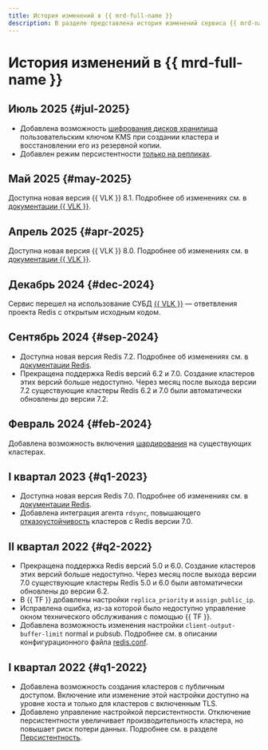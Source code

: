```yaml
---
title: История изменений в {{ mrd-full-name }}
description: В разделе представлена история изменений сервиса {{ mrd-name }}.
---
```


# История изменений в {{ mrd-full-name }}

## Июль 2025 {#jul-2025}


* Добавлена возможность [шифрования дисков хранилища](concepts/storage.md#disk-encryption) пользовательским ключом KMS при создании кластера и восстановлении его из резервной копии.
* Добавлен режим персистентности [только на репликах](concepts/replication.md#persistence-on-replicas).


## Май 2025 {#may-2025}

Доступна новая версия {{ VLK }} 8.1. Подробнее об изменениях см. в [документации {{ VLK }}](https://github.com/valkey-io/valkey/releases).

## Апрель 2025 {#apr-2025}

Доступна новая версия {{ VLK }} 8.0. Подробнее об изменениях см. в [документации {{ VLK }}](https://github.com/valkey-io/valkey/releases).

## Декабрь 2024 {#dec-2024}

Сервис перешел на использование СУБД [{{ VLK }}](https://valkey.io/) — ответвления проекта Redis с открытым исходным кодом.

## Сентябрь 2024 {#sep-2024}

* Доступна новая версия Redis 7.2. Подробнее об изменениях см. в [документации Redis](https://raw.githubusercontent.com/redis/redis/7.2/00-RELEASENOTES).
* Прекращена поддержка Redis версий 6.2 и 7.0. Создание кластеров этих версий больше недоступно. Через месяц после выхода версии 7.2 существующие кластеры Redis 6.2 и 7.0 были автоматически обновлены до версии 7.2.

## Февраль 2024 {#feb-2024}

Добавлена возможность включения [шардирования](./concepts/sharding.md) на существующих кластерах.

## I квартал 2023 {#q1-2023}

* Доступна новая версия Redis 7.0. Подробнее об изменениях см. в [документации Redis](https://raw.githubusercontent.com/redis/redis/7.0/00-RELEASENOTES).
* Добавлена интеграция агента `rdsync`, повышающего [отказоустойчивость](concepts/replication.md#availability) кластеров с Redis версии 7.0.

## II квартал 2022 {#q2-2022}

* Прекращена поддержка Redis версий 5.0 и 6.0. Создание кластеров этих версий больше недоступно. Через месяц после выхода версии 7.0 существующие кластеры Redis 5.0 и 6.0 были автоматически обновлены до версии 6.2.
* В {{ TF }} добавлены настройки `replica_priority` и `assign_public_ip`.
* Исправлена ошибка, из-за которой было недоступно управление окном технического обслуживания с помощью {{ TF }}.
* Добавлена возможность изменения настройки `client-output-buffer-limit` normal и pubsub. Подробнее см. в описании конфигурационного файла [redis.conf](https://raw.githubusercontent.com/redis/redis/unstable/redis.conf).

## I квартал 2022 {#q1-2022}

* Добавлена возможность создания кластеров с публичным доступом. Включение или изменение этой настройки доступно на уровне хоста и только для кластеров с включенным TLS.
* Добавлено управление настройкой персистентности. Отключение персистентности увеличивает производительность кластера, но повышает риск потери данных. Подробнее см. в разделе [Персистентность](concepts/replication#persistence).

